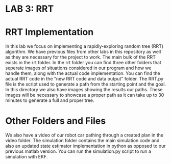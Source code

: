 # LAB 3: RRT

# RRT Implementation 
In this lab we focus on implementing a rapidly-exploring random tree (RRT) algorithm. 
We have previous files from other labs in this repository as well as they are necessary
for the project to work. The main bulk of the RRT exists in the rrt folder. In the 
rrt folder you can find three other folders that seperate images of situations considered
in our program and how we handle them, along with the actual code implementation.
You can find the actual RRT code in the "new RRT code and data output" folder. The RRT.py
file is the script used to generate a path from the starting point and the goal. In this 
directory we also have images showing the results our paths. These images will be necessary
to showcase a proper path as it can take up to 30 minutes to generate a full and proper tree.

# Other Folders and Files
We also have a video of our robot car pathing through a created plan in the video folder.
The simulation folder contains the main simulation code and also an updated state estimator
implementation in python as opposed to our previous matlab version. You can run the 
simulation.py script to run a simulation with EKF. 

